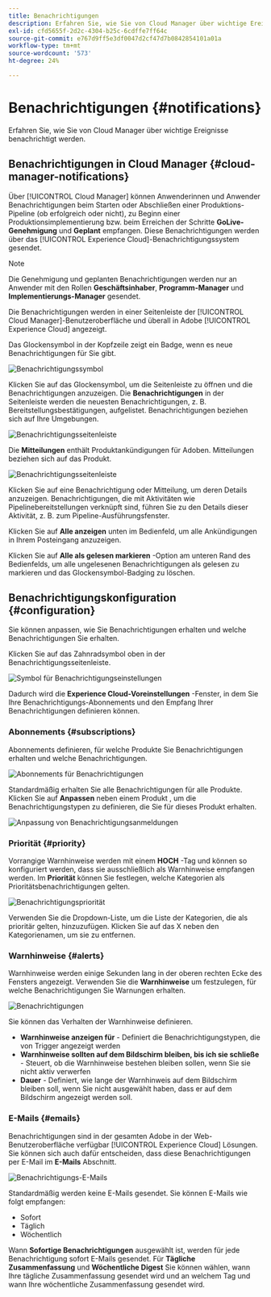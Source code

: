 ```yaml
---
title: Benachrichtigungen
description: Erfahren Sie, wie Sie von Cloud Manager über wichtige Ereignisse benachrichtigt werden.
exl-id: cfd5655f-2d2c-4304-b25c-6cdffe7ff64c
source-git-commit: e767d9ff5e3df0047d2cf47d7b0842854101a01a
workflow-type: tm+mt
source-wordcount: '573'
ht-degree: 24%

---
```



# Benachrichtigungen {#notifications}

Erfahren Sie, wie Sie von Cloud Manager über wichtige Ereignisse benachrichtigt werden.

## Benachrichtigungen in Cloud Manager {#cloud-manager-notifications}

Über [!UICONTROL Cloud Manager] können Anwenderinnen und Anwender Benachrichtigungen beim Starten oder Abschließen einer Produktions-Pipeline (ob erfolgreich oder nicht), zu Beginn einer Produktionsimplementierung bzw. beim Erreichen der Schritte **GoLive-Genehmigung** und **Geplant** empfangen. Diese Benachrichtigungen werden über das [!UICONTROL Experience Cloud]-Benachrichtigungssystem gesendet.

>[!NOTE]
>
>Die Genehmigung und geplanten Benachrichtigungen werden nur an Anwender mit den Rollen **Geschäftsinhaber**, **Programm-Manager** und **Implementierungs-Manager** gesendet.

Die Benachrichtigungen werden in einer Seitenleiste der [!UICONTROL Cloud Manager]-Benutzeroberfläche und überall in Adobe [!UICONTROL Experience Cloud] angezeigt.

Das Glockensymbol in der Kopfzeile zeigt ein Badge, wenn es neue Benachrichtigungen für Sie gibt.

![Benachrichtigungssymbol](/help/assets/notifications-bell-badged.png)

Klicken Sie auf das Glockensymbol, um die Seitenleiste zu öffnen und die Benachrichtigungen anzuzeigen. Die **Benachrichtigungen** in der Seitenleiste werden die neuesten Benachrichtigungen, z. B. Bereitstellungsbestätigungen, aufgelistet. Benachrichtigungen beziehen sich auf Ihre Umgebungen.

![Benachrichtigungsseitenleiste](/help/assets/notifications-activities.png)

Die **Mitteilungen** enthält Produktankündigungen für Adoben. Mitteilungen beziehen sich auf das Produkt.

![Benachrichtigungsseitenleiste](/help/assets/notificaitons-announcements.png)

Klicken Sie auf eine Benachrichtigung oder Mitteilung, um deren Details anzuzeigen. Benachrichtigungen, die mit Aktivitäten wie Pipelinebereitstellungen verknüpft sind, führen Sie zu den Details dieser Aktivität, z. B. zum Pipeline-Ausführungsfenster.

Klicken Sie auf **Alle anzeigen** unten im Bedienfeld, um alle Ankündigungen in Ihrem Posteingang anzuzeigen.

Klicken Sie auf **Alle als gelesen markieren** -Option am unteren Rand des Bedienfelds, um alle ungelesenen Benachrichtigungen als gelesen zu markieren und das Glockensymbol-Badging zu löschen.

## Benachrichtigungskonfiguration {#configuration}

Sie können anpassen, wie Sie Benachrichtigungen erhalten und welche Benachrichtigungen Sie erhalten.

Klicken Sie auf das Zahnradsymbol oben in der Benachrichtigungsseitenleiste.

![Symbol für Benachrichtigungseinstellungen](/help/assets/notifications-configuration.png)

Dadurch wird die **Experience Cloud-Voreinstellungen** -Fenster, in dem Sie Ihre Benachrichtigungs-Abonnements und den Empfang Ihrer Benachrichtigungen definieren können.

### Abonnements {#subscriptions}

Abonnements definieren, für welche Produkte Sie Benachrichtigungen erhalten und welche Benachrichtigungen.

![Abonnements für Benachrichtigungen](/help/assets/notifications-subscriptions.png)

Standardmäßig erhalten Sie alle Benachrichtigungen für alle Produkte. Klicken Sie auf **Anpassen** neben einem Produkt , um die Benachrichtigungstypen zu definieren, die Sie für dieses Produkt erhalten.

![Anpassung von Benachrichtigungsanmeldungen](/help/assets/notifications-subscriptions-customize.png)

### Priorität {#priority}

Vorrangige Warnhinweise werden mit einem **HOCH** -Tag und können so konfiguriert werden, dass sie ausschließlich als Warnhinweise empfangen werden. Im **Priorität** können Sie festlegen, welche Kategorien als Prioritätsbenachrichtigungen gelten.

![Benachrichtigungspriorität](/help/assets/notifications-priority.png)

Verwenden Sie die Dropdown-Liste, um die Liste der Kategorien, die als prioritär gelten, hinzuzufügen. Klicken Sie auf das X neben den Kategorienamen, um sie zu entfernen.

### Warnhinweise {#alerts}

Warnhinweise werden einige Sekunden lang in der oberen rechten Ecke des Fensters angezeigt. Verwenden Sie die **Warnhinweise** um festzulegen, für welche Benachrichtigungen Sie Warnungen erhalten.

![Benachrichtigungen](/help/assets/notifications-alerts.png)

Sie können das Verhalten der Warnhinweise definieren.

* **Warnhinweise anzeigen für** - Definiert die Benachrichtigungstypen, die von Trigger angezeigt werden
* **Warnhinweise sollten auf dem Bildschirm bleiben, bis ich sie schließe** - Steuert, ob die Warnhinweise bestehen bleiben sollen, wenn Sie sie nicht aktiv verwerfen
* **Dauer** - Definiert, wie lange der Warnhinweis auf dem Bildschirm bleiben soll, wenn Sie nicht ausgewählt haben, dass er auf dem Bildschirm angezeigt werden soll.

### E-Mails {#emails}

Benachrichtigungen sind in der gesamten Adobe in der Web-Benutzeroberfläche verfügbar [!UICONTROL Experience Cloud] Lösungen. Sie können sich auch dafür entscheiden, dass diese Benachrichtigungen per E-Mail im **E-Mails** Abschnitt.

![Benachrichtigungs-E-Mails](/help/assets/notifications-emails.png)

Standardmäßig werden keine E-Mails gesendet. Sie können E-Mails wie folgt empfangen:

* Sofort
* Täglich
* Wöchentlich

Wann **Sofortige Benachrichtigungen** ausgewählt ist, werden für jede Benachrichtigung sofort E-Mails gesendet. Für **Tägliche Zusammenfassung** und **Wöchentliche Digest** Sie können wählen, wann Ihre tägliche Zusammenfassung gesendet wird und an welchem Tag und wann Ihre wöchentliche Zusammenfassung gesendet wird.
